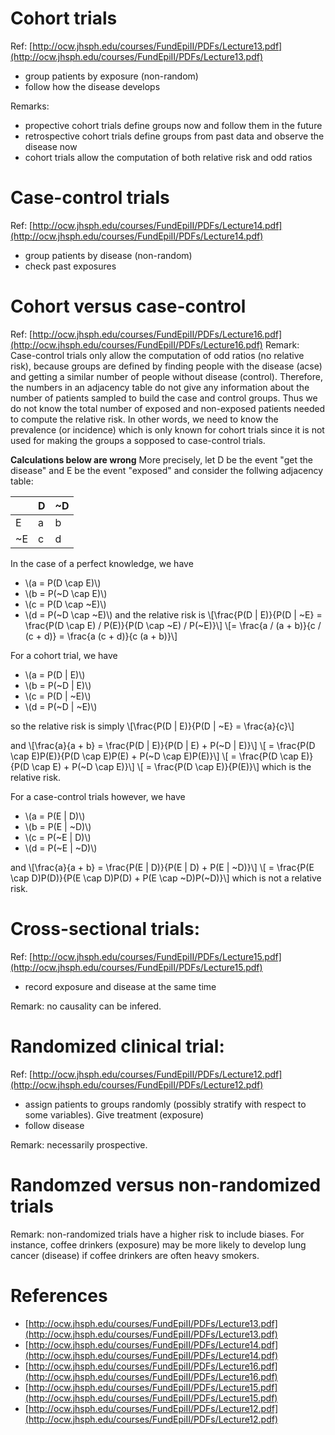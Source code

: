 # Cohort trials
Ref: [http://ocw.jhsph.edu/courses/FundEpiII/PDFs/Lecture13.pdf](http://ocw.jhsph.edu/courses/FundEpiII/PDFs/Lecture13.pdf)
- group patients by exposure (non-random)
- follow how the disease develops

Remarks: 
- propective cohort trials define groups now and follow them in the future
- retrospective cohort trials define groups from past data and observe the disease now
- cohort trials allow the computation of both relative risk and odd ratios


# Case-control trials
Ref: [http://ocw.jhsph.edu/courses/FundEpiII/PDFs/Lecture14.pdf](http://ocw.jhsph.edu/courses/FundEpiII/PDFs/Lecture14.pdf)
- group patients by disease (non-random)
- check past exposures


# Cohort versus case-control
Ref: [http://ocw.jhsph.edu/courses/FundEpiII/PDFs/Lecture16.pdf](http://ocw.jhsph.edu/courses/FundEpiII/PDFs/Lecture16.pdf)
Remark: Case-control trials only allow the computation of odd ratios (no relative risk),
because groups are defined by finding people with the disease (acse) and getting a similar 
number of people without disease (control). Therefore, the numbers in an adjacency table 
do not give any information about the number of patients sampled to build the case and control 
groups. Thus we do not know the total number of exposed and non-exposed patients needed to 
compute the relative risk. 
In other words, we need to know the prevalence (or incidence) which is only known for cohort trials since 
it is not used for making the groups a sopposed to case-control trials.

**Calculations below are wrong**
More precisely, let D be the event "get the disease" and E be the event "exposed" and
consider the follwing adjacency table:

|     |  D  |  ~D  |
|-----|-----|------|
|  E  |  a  |   b  |
| ~E  |  c  |   d  |

In the case of a perfect knowledge, we have
- \\(a = P(D \\cap E)\\)
- \\(b = P(~D \\cap E)\\)
- \\(c = P(D \\cap ~E)\\)
- \\(d = P(~D \\cap ~E)\\)
and the relative risk is 
\\[\\frac{P(D | E)}{P(D | ~E} = \\frac{P(D \\cap E) / P(E)}{P(D \\cap ~E) / P(~E)}\\]
\\[= \\frac{a / (a + b)}{c / (c + d)} = \\frac{a (c + d)}{c (a + b)}\\]

For a cohort trial, we have
- \\(a = P(D | E)\\)
- \\(b = P(~D | E)\\)
- \\(c = P(D | ~E)\\)
- \\(d = P(~D | ~E)\\)

so the relative risk is simply 
\\[\\frac{P(D | E)}{P(D | ~E} = \\frac{a}{c}\\]

and 
\\[\\frac{a}{a + b} = \\frac{P(D | E)}{P(D | E) + P(~D | E)}\\]
\\[ = \\frac{P(D \\cap E)P(E)}{P(D \\cap E)P(E) + P(~D \\cap E)P(E)}\\]
\\[ = \\frac{P(D \\cap E)}{P(D \\cap E) + P(~D \\cap E)}\\]
\\[ = \\frac{P(D \\cap E)}{P(E)}\\]
which is the relative risk.

For a case-control trials however, we have 
- \\(a = P(E | D)\\)
- \\(b = P(E | ~D)\\)
- \\(c = P(~E | D)\\)
- \\(d = P(~E | ~D)\\)

and 
\\[\\frac{a}{a + b} = \\frac{P(E | D)}{P(E | D) + P(E | ~D)}\\]
\\[ = \\frac{P(E \\cap D)P(D)}{P(E \\cap D)P(D) + P(E \\cap ~D)P(~D)}\\]
which is not a relative risk.


# Cross-sectional trials:
Ref: [http://ocw.jhsph.edu/courses/FundEpiII/PDFs/Lecture15.pdf](http://ocw.jhsph.edu/courses/FundEpiII/PDFs/Lecture15.pdf)
- record exposure and disease at the same time

Remark: no causality can be infered.


# Randomized clinical trial:
Ref: [http://ocw.jhsph.edu/courses/FundEpiII/PDFs/Lecture12.pdf](http://ocw.jhsph.edu/courses/FundEpiII/PDFs/Lecture12.pdf)
- assign patients to groups randomly (possibly stratify with respect to some variables). Give treatment (exposure)
- follow disease

Remark: necessarily prospective.

# Randomzed versus non-randomized trials
Remark: non-randomized trials have a higher risk to include biases. 
For instance, coffee drinkers (exposure) may be more likely to develop lung cancer (disease)
if coffee drinkers are often heavy smokers.


# References
- [http://ocw.jhsph.edu/courses/FundEpiII/PDFs/Lecture13.pdf](http://ocw.jhsph.edu/courses/FundEpiII/PDFs/Lecture13.pdf)
- [http://ocw.jhsph.edu/courses/FundEpiII/PDFs/Lecture14.pdf](http://ocw.jhsph.edu/courses/FundEpiII/PDFs/Lecture14.pdf)
- [http://ocw.jhsph.edu/courses/FundEpiII/PDFs/Lecture16.pdf](http://ocw.jhsph.edu/courses/FundEpiII/PDFs/Lecture16.pdf)
- [http://ocw.jhsph.edu/courses/FundEpiII/PDFs/Lecture15.pdf](http://ocw.jhsph.edu/courses/FundEpiII/PDFs/Lecture15.pdf)
- [http://ocw.jhsph.edu/courses/FundEpiII/PDFs/Lecture12.pdf](http://ocw.jhsph.edu/courses/FundEpiII/PDFs/Lecture12.pdf)



